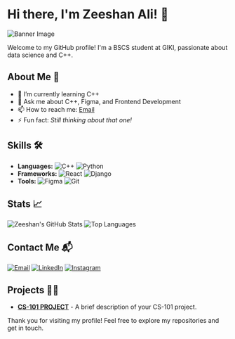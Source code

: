 # Hi there, I'm Zeeshan Ali! 👋

![Banner Image](https://via.placeholder.com/1200x300.png?text=Welcome+to+my+GitHub+Profile)

Welcome to my GitHub profile! I'm a BSCS student at GIKI, passionate about data science and C++.

## About Me 🚀
- 🌱 I’m currently learning C++
- 💬 Ask me about C++, Figma, and Frontend Development
- 📫 How to reach me: [Email](mailto:sa.zeeshan.45@gmail.com)
- ⚡ Fun fact: *Still thinking about that one!*

## Skills 🛠️
- **Languages:** ![C++](https://img.shields.io/badge/-C++-black?style=flat-square&logo=cplusplus) ![Python](https://img.shields.io/badge/-Python-black?style=flat-square&logo=python)
- **Frameworks:** ![React](https://img.shields.io/badge/-React-black?style=flat-square&logo=react) ![Django](https://img.shields.io/badge/-Django-black?style=flat-square&logo=django)
- **Tools:** ![Figma](https://img.shields.io/badge/-Figma-black?style=flat-square&logo=figma) ![Git](https://img.shields.io/badge/-Git-black?style=flat-square&logo=git)

## Stats 📈
![Zeeshan's GitHub Stats](https://github-readme-stats.vercel.app/api?username=ZeeshanAli-5&show_icons=true&theme=dark)
![Top Languages](https://github-readme-stats.vercel.app/api/top-langs/?username=ZeeshanAli-5&layout=compact&theme=dark)

## Contact Me 📬
[![Email](https://img.shields.io/badge/-Email-black?style=flat-square&logo=gmail)](mailto:sa.zeeshan.45@gmail.com)
[![LinkedIn](https://img.shields.io/badge/-LinkedIn-black?style=flat-square&logo=linkedin)](https://www.linkedin.com/in/%D8%B2%DB%8C%D8%B4%D8%A7%D9%86-%D8%B9%D9%84%DB%8C-1688a931a/)
[![Instagram](https://img.shields.io/badge/-Instagram-black?style=flat-square&logo=instagram)](https://www.instagram.com/ahmad_zeeshan_45/)

## Projects 👨‍💻
- **[CS-101 PROJECT](https://github.com/ZeeshanAli-5/CS-101-PROJECT.git)** - A brief description of your CS-101 project.

Thank you for visiting my profile! Feel free to explore my repositories and get in touch.
